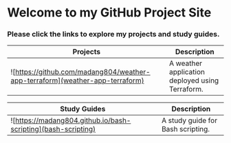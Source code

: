 <!-- <!DOCTYPE html>
<html lang="en">
    <head>
        <meta charset="UTF-8">
        <meta name="viewport" content="width=device-width, initial-scale=1.0">
        <title>My GitHub Projects</title>
    </head>
    <body>
        <h1>Welcome to my Github Project Site</h1>
        <p>Please click the links to explore my projects.</p>
        <ul><a href="https://github.com/madang804/weather-app-terraform">weather-app-terraform</a></ul>
    </body>
</html> -->

# Welcome to my GitHub Project Site


### Please click the links to explore my projects and study guides.


| Projects                                                                             | Description                                                        |
| -------------------------------------------------------------------------------------| ------------------------------------------------------------------ |
| ![https://github.com/madang804/weather-app-terraform](weather-app-terraform)         | A weather application deployed using Terraform.                    |


| Study Guides                                                                         | Description                                                        |
| -------------------------------------------------------------------------------------| ------------------------------------------------------------------ |
| ![https://madang804.github.io/bash-scripting](bash-scripting)                        | A study guide for Bash scripting.                                  |
